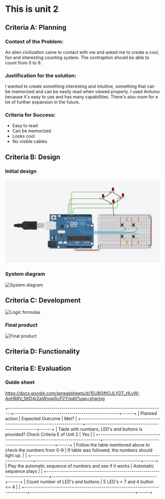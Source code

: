 # This is unit 2

## Criteria A: Planning

### Context of the Problem:

An alien civilization came to contact with me and asked me to create a cool, fun and interesting counting system. The contraption should be able to count from 0 to 9.

### Justification for the solution:

I wanted to create something interesting and intuitive, something that can be memorized and can be easily read when viewed properly. I used Arduino because it's easy to use and has many capabilities. There's also room for a lot of further expansion in the future.

### Criteria for Success:

* Easy to read
* Can be memorized 
* Looks cool
* No visible cables

## Criteria B: Design

### Initial design
![Design](/UNIT-2/photos%20and%20stuff/unit_2-desing.jpg)

### System diagram
![System diagram](/UNIT-2/photos%20and%20stuff/unit_2-system_diagram.jpg)

## Criteria C: Development
![Logic formulas](/UNIT-2/photos%20and%20stuff/unit_2-logic_formulas.jpg)

### Final product
![Final product](/UNIT-2/photos%20and%20stuff/unit_2-arduino.jpg)

## Criteria D: Functionality

## Criteria E: Evaluation

### Guide sheet
https://docs.google.com/spreadsheets/d/15U8GftIOJLYDT_HLyW-AoH88V_5KD4rZaiWvgq5cP2Y/edit?usp=sharing 

+-------------------------------------------------------------------------------+-----------------------------------------------------+------+
|                                 Planned action                                |                   Expected Outcome                  | Met? |
+-------------------------------------------------------------------------------+-----------------------------------------------------+------+
| Table with numbers, LED's and buttons is provided? Check Criteria E of Unit 2 |                         Yes                         |      |
+-------------------------------------------------------------------------------+-----------------------------------------------------+------+
|         Follow the table mentioned above to check the numbers from 0-9        | If table was followed, the numbers should light up. |      |
+-------------------------------------------------------------------------------+-----------------------------------------------------+------+
|           Play the automatic sequence of numbers and see if it works          |               Automatic sequence plays              |      |
+-------------------------------------------------------------------------------+-----------------------------------------------------+------+
|                       Count number of LED's and buttons                       |            5 LED's < 7 and 4 button <= 4            |      |
+-------------------------------------------------------------------------------+-----------------------------------------------------+------+
